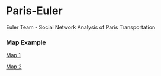 # Paris-Euler
Euler Team - Social Network Analysis of Paris Transportation 

### Map Example
[Map 1](https://matteofasulo.github.io/Paris-Euler/france.html)

[Map 2](https://matteofasulo.github.io/Paris-Euler/france_transport.html)
